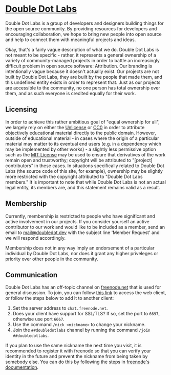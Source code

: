 # [Double Dot Labs](/)

Double Dot Labs is a group of developers and designers building things for the open source community. By providing resources for developers and encouraging collaboration, we hope to bring new people into open source and help to connect them with meaningful projects and ideas.

Okay, that's a fairly vague description of what we do. Double Dot Labs is not meant to be specific - rather, it represents a general ownership of a variety of community-managed projects in order to battle an increasingly difficult problem in open source software: Attribution. Our branding is intentionally vague because it doesn't actually exist. Our projects are not built by Double Dot Labs, they are built by the people that made them, and this undefined entity exists in order to represent that. Just as our projects are accessible to the community, no one person has total ownership over them, and as such everyone is credited equally for their work.

## Licensing

In order to achieve this rather ambitious goal of "equal ownership for all", we largely rely on either the [Unlicense](https://unlicense.org/) or [CC0](https://creativecommons.org/share-your-work/public-domain/cc0/) in order to attribute objectively educational material directly to the public domain. However, outside of educational material - in cases where the origin of a particular material may matter to its eventual end users (e.g. in a dependency which may be implemented by other works) - a slightly less permissive option such as the [MIT License](https://choosealicense.com/licenses/mit/) may be used to ensure that derivatives of the work remain open and trustworthy; copyright will be attributed to "[project] contributors" in these cases. In situations specifically related to Double Dot Labs (the source code of this site, for example), ownership may be slightly more restricted with the copyright attributed to "Double Dot Labs members." It is important to note that while Double Dot Labs is not an actual legal entity, its members are, and this statement remains valid as a result.

## Membership

Currently, membership is restricted to people who have significant and active involvement in our projects. If you consider yourself an active contributor to our work and would like to be included as a member, send an email to [mail@doubledot.dev](mailto:mail@doubledot.dev) with the subject line 'Member Request' and we will respond accordingly.

Membership does not in any way imply an endorsement of a particular individual by Double Dot Labs, nor does it grant any higher priveleges or priority over other people in the community.

## Communication

Double Dot Labs has an off-topic channel on [freenode.net](https://freenode.net/) that is used for general discussion. To join, you can follow [this link](https://webchat.freenode.net/?channels=%23%23doubledotlabs&uio=MTY9dHJ1ZSY5PXRydWUmMTE9MjE1e1) to access the web client, or follow the steps below to add it to another client:

1. Set the server address to `chat.freenode.net`.
2. Does your client have support for SSL/TLS? If so, set the port to `6697`, otherwise use port `6667`.
3. Use the command `/nick <nickname>` to change your nickname.
4. Join the `##doubledotlabs` channel by running the command `/join ##doubledotlabs`.

If you plan to use the same nickname the next time you visit, it is recommended to register it with freenode so that you can verify your identity in the future and prevent the nickname from being taken by somebody else. You can do this by following the steps in [freenode's documentation](https://freenode.net/kb/answer/registration).
